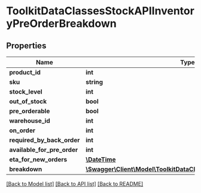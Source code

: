 # ToolkitDataClassesStockAPIInventoryPreOrderBreakdown

## Properties
Name | Type | Description | Notes
------------ | ------------- | ------------- | -------------
**product_id** | **int** |  | [optional] 
**sku** | **string** |  | [optional] 
**stock_level** | **int** |  | [optional] 
**out_of_stock** | **bool** |  | [optional] 
**pre_orderable** | **bool** |  | [optional] 
**warehouse_id** | **int** |  | [optional] 
**on_order** | **int** |  | [optional] 
**required_by_back_order** | **int** |  | [optional] 
**available_for_pre_order** | **int** |  | [optional] 
**eta_for_new_orders** | [**\DateTime**](\DateTime.md) |  | [optional] 
**breakdown** | [**\Swagger\Client\Model\ToolkitDataClassesStockAPIASNBreakdown[]**](ToolkitDataClassesStockAPIASNBreakdown.md) |  | [optional] 

[[Back to Model list]](../README.md#documentation-for-models) [[Back to API list]](../README.md#documentation-for-api-endpoints) [[Back to README]](../README.md)


